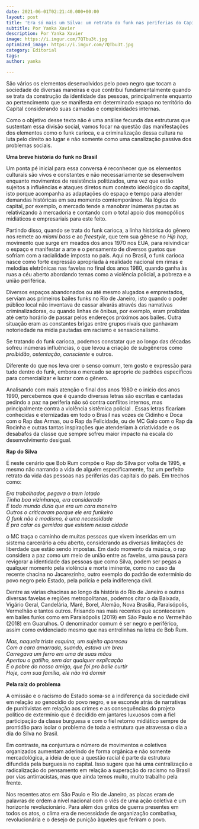 ```yaml
---
date: 2021-06-01T02:21:40.000+00:00
layout: post
title: 'Era só mais um Silva: um retrato do funk nas periferias do Capital'
subtitle: Por Yanka Xavier
description: Por Yanka Xavier
image: https://i.imgur.com/7QTbu3t.jpg
optimized_image: https://i.imgur.com/7QTbu3t.jpg
category: Editorial
tags: 
author: yanka

---
```

São vários os elementos desenvolvidos pelo povo negro que tocam a sociedade de diversas maneiras e que contribui fundamentalmente quando se trata da construção da identidade das pessoas, principalmente enquanto ao pertencimento que se manifesta em determinado espaço no território do Capital considerando suas camadas e complexidades internas.

Como o objetivo desse texto não é uma análise fecunda das estruturas que sustentam essa divisão social, vamos focar na questão das manifestações dos elementos como o funk carioca, e a criminalização dessa cultura na luta pelo direito ao lugar e não somente como uma canalização passiva dos problemas sociais.

**Uma breve história do funk no Brasil**

Um ponta pé inicial para essa conversa é reconhecer que os elementos culturais são vivos e constantes e não necessariamente se desenvolvem enquanto movimentos de resistência politizados, uma vez que estão sujeitos a influências e ataques diretos num contexto ideológico do capital, isto porque acompanha as adaptações do espaço e tempo para atender demandas históricas em seu momento comtemporâneo. Na lógica do capital, por exemplo, o mercado tende a manobrar inúmeras pautas as relativizando à mercadoria e contando com o total apoio dos monopólios midiáticos e empresariais para este feito.

Partindo disso, quando se trata do funk carioca, a linha histórica do gênero nos remete ao _miami bass_ e ao _freestyle_, que tem sua gênese no _Hip hop_, movimento que surge em meados dos anos 1970 nos EUA, para reivindicar o espaço e manifestar a arte e o pensamento de diversos guetos que sofriam com a racialidade imposta no país. Aqui no Brasil, o funk carioca nasce como forte expressão  apropriada à realidade nacional em rimas e melodias eletrônicas nas favelas no final dos anos 1980, quando ganha às ruas a céu aberto abordando temas como a violência policial, a pobreza e a união periférica.

Diversos espaços abandonados ou até mesmo alugados e emprestados, serviam aos primeiros bailes funks no Rio de Janeiro, isto quando o poder público local não inventava de cassar alvarás através das narrativas criminalizadoras, ou quando linhas de ônibus, por exemplo, eram proibidas até certo horário de passar pelos endereços próximos aos bailes. Outra situação eram as constantes brigas entre grupos rivais que ganhavam notoriedade na mídia pautadas em racismo e sensacionalismo.

Se tratando do funk carioca, podemos constatar que ao longo das décadas sofreu inúmeras influências, o que levou a criação de subgêneros como _proibidão_, _ostentação_, _consciente_ e outros.

Diferente do que nos leva crer o senso comum, tem gosto e expressão para tudo dentro do funk, embora o mercado se aproprie de padrões específicos para comercializar e lucrar com o gênero.

Analisando com mais atenção o final dos anos 1980 e o início dos anos 1990, percebemos que é quando diversas letras são escritas e cantadas pedindo a paz na periferia não só contra conflitos internos, mas principalmente contra a violência sistêmica policial . Essas letras ficariam conhecidas e eternizadas em todo o Brasil nas vozes de Cidinho e Doca com o Rap das Armas, ou o Rap da Felicidade, ou de MC Galo com o Rap da Rocinha e outras tantas inspirações que atenderiam à criatividade e os desabafos da classe que sempre sofreu maior impacto na escala do desenvolvimento desigual.

**Rap do Silva**

É neste cenário que Bob Rum compõe o Rap do Silva por volta de 1995, e mesmo não narrando a vida de alguém especificamente, faz um perfeito retrato da vida das pessoas nas periferias das capitais do país. Em trechos como:

_Era trabalhador, pegava o trem lotado  
Tinha boa vizinhança, era considerado  
E todo mundo dizia que era um cara maneiro  
Outros o criticavam porque ele era funkeiro  
O funk não é modismo, é uma necessidade  
É pra calar os gemidos que existem nessa cidade_

o MC traça o caminho de muitas pessoas que vivem inseridas em um sistema carcerário a céu aberto, considerando as diversas limitações de liberdade que estão sendo impostas. Em dado momento da música, o rap considera a paz como um meio de união entre as favelas, uma pausa para revigorar a identidade das pessoas que como Silva, podem ser pegas a qualquer momento pela violência e morte iminente, como no caso da recente chacina no Jacarezinho, outro exemplo do padrão de extermínio do povo negro pelo Estado, pela polícia e pela indiferença civil.

Dentre as várias chacinas ao longo da história do Rio de Janeiro e outras diversas favelas e regiões metropolitanas, podemos citar o da Baixada, Vigário Geral, Candelária, Maré, Borel, Alemão, Nova Brasília, Paraisópolis, Vermelhão e tantos outros. Frisando nas mais recentes que aconteceram em bailes funks como em Paraisópolis (2019) em São Paulo e no Vermelhão (2018) em Guarulhos. O denominador comum é ser negro e periférico, assim como evidenciado mesmo que nas entrelinhas na letra de Bob Rum.

_Mas, naquela triste esquina, um sujeito apareceu  
Com a cara amarrada, suando, estava um breu  
Carregava um ferro em uma de suas mãos  
Apertou o gatilho, sem dar qualquer explicação  
E o pobre do nosso amigo, que foi pro baile curtir  
Hoje, com sua família, ele não irá dormir_

**Pela raíz do problema**

A omissão e o racismo do Estado soma-se a indiferença da sociedade civil em relação ao genocídio do povo negro, e se esconde atrás de narrativas de punitivistas em relação aos crimes e as consequências do projeto político de extermínio que é decidido em jantares luxuosos com a fiel participação da classe burguesa e com o fiel retorno midiático sempre de prontidão para isolar o problema de toda a estrutura que atravessa o dia a dia do Silva no Brasil.

Em contraste, na conjuntura o número de movimentos e coletivos organizados aumentam aderindo de forma orgânica e não somente mercadológica, a ideia de que a questão racial é parte da estrutura difundida pela burguesia no capital. Isso sugere que há uma centralização e radicalização do pensamento em relação a superação do racismo no Brasil por vias antirracistas, mas que ainda temos muito, muito trabalho pela frente.

Nos recentes atos em São Paulo e Rio de Janeiro, as placas eram de palavras de ordem a nível nacional com o viés de uma ação coletiva e um horizonte revolucionário. Para além dos gritos de guerra presentes em todos os atos, o clima era de necessidade de organização combativa, revolucionária e o desejo de punição àqueles que feriram o povo.
